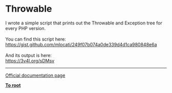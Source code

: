 # Throwable



I wrote a simple script that prints out the Throwable and Exception tree for every PHP version.<br><br>You can find this script here:<br>https://gist.github.com/mlocati/249f07b074a0de339d4d1ca980848e6a<br><br>And its output is here:<br>https://3v4l.org/sDMsv  

---

[Official documentation page](https://www.php.net/manual/en/class.throwable.php)

**[To root](/README.md)**